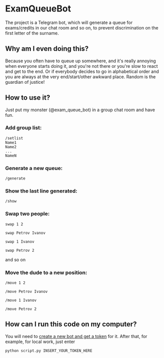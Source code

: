 ﻿# ExamQueueBot

The project is a Telegram bot, which will generate a queue for exams/credits in our chat room and so on, to prevent discrimination on the first letter of the surname.

## Why am I even doing this?

Because you often have to queue up somewhere, and it's really annoying when everyone starts doing it, and you're not there or you're slow to react and get to the end. Or if everybody decides to go in alphabetical order and you are always at the very end/start/other awkward place. 
Random is the guardian of justice!

## How to use it?

Just put my monster (@exam_queue_bot) in a group chat room and have fun.

### Add group list:
```
/setlist
Name1
Name2
...
NameN
```
### Generate a new queue:
```/generate```

### Show the last line generated:
```/show```

### Swap two people:
```swap 1 2```

```swap Petrov Ivanov```

```swap 1 Ivanov```

```swap Petrov 2```

and so on

### Move the dude to a new position:
```/move 1 2```

```/move Petrov Ivanov```

```/move 1 Ivanov```

```/move Petrov 2```

## How can I run this code on my computer?
You will need to [create a new bot and get a token](https://core.telegram.org/bots#6-botfather) for it. After that, for example, for local work, just enter 

```python script.py INSERT_YOUR_TOKEN_HERE```
